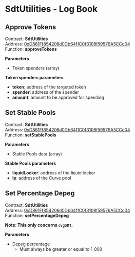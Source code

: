 # SdtUtilities - Log Book

## Approve Tokens

Contract: **SdtUtilities**\
Address: [0xD861Ff854206d0Db64f1C0f3108f59576A5CCc04](https://etherscan.io/address/0xD861Ff854206d0Db64f1C0f3108f59576A5CCc04#code)\
Function: **approveTokens**

**Parameters**
- Token spenders (array)

**Token spenders parameters**
- **token**: address of the targeted token
- **spender**: address of the spender
- **amount**: amount to be approved for spending

## Set Stable Pools

Contract: **SdtUtilities**\
Address: [0xD861Ff854206d0Db64f1C0f3108f59576A5CCc04](https://etherscan.io/address/0xD861Ff854206d0Db64f1C0f3108f59576A5CCc04#code)\
Function: **setStablePools**

**Parameters**
- Stable Pools data (array)

**Stable Pools parameters**
- **liquidLocker**: address of the liquid locker
- **lp**: address of the Curve pool

## Set Percentage Depeg

Contract: **SdtUtilities**\
Address: [0xD861Ff854206d0Db64f1C0f3108f59576A5CCc04](https://etherscan.io/address/0xD861Ff854206d0Db64f1C0f3108f59576A5CCc04#code)\
Function: **setPercentageDepeg**

**Note: This only concerns `cvgSDT`.**

**Parameters**
- Depeg percentage
  - Must always be greater or equal to 1_000